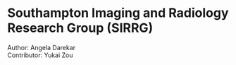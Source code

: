 # Southampton Imaging and Radiology Research Group (SIRRG)

Author: Angela Darekar  
Contributor: Yukai Zou
